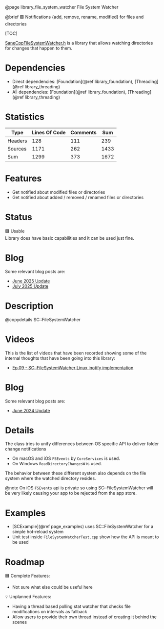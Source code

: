 @page library_file_system_watcher File System Watcher

@brief 🟩 Notifications {add, remove, rename, modified} for files and directories

[TOC]

[SaneCppFileSystemWatcher.h](https://github.com/Pagghiu/SaneCppLibraries/releases/latest/download/SaneCppFileSystemWatcher.h) is a library that allows watching directories for changes that happen to them.  

# Dependencies
- Direct dependencies: [Foundation](@ref library_foundation), [Threading](@ref library_threading)
- All dependencies: [Foundation](@ref library_foundation), [Threading](@ref library_threading)

# Statistics
| Type      | Lines Of Code | Comments  | Sum   |
|-----------|---------------|-----------|-------|
| Headers   | 128			| 111		| 239	|
| Sources   | 1171			| 262		| 1433	|
| Sum       | 1299			| 373		| 1672	|

# Features
- Get notified about modified files or directories
- Get notified about added / removed / renamed files or directories

# Status
🟩 Usable  
Library does have basic capabilities and it can be used just fine.

# Blog

Some relevant blog posts are:

- [June 2025 Update](https://pagghiu.github.io/site/blog/2025-06-30-SaneCppLibrariesUpdate.html)
- [July 2025 Update](https://pagghiu.github.io/site/blog/2025-07-31-SaneCppLibrariesUpdate.html)

# Description

@copydetails SC::FileSystemWatcher

# Videos

This is the list of videos that have been recorded showing some of the internal thoughts that have been going into this library:

- [Ep.09 - SC::FileSystemWatcher Linux inotify implementation](https://www.youtube.com/watch?v=92saVDCRnCI)

# Blog

Some relevant blog posts are:

- [June 2024 Update](https://pagghiu.github.io/site/blog/2024-06-30-SaneCppLibrariesUpdate.html)

# Details

The class tries to unify differences between OS specific API to deliver folder change notifications

- On macOS and iOS `FSEvents` by `CoreServices` is used.  
- On Windows `ReadDirectoryChangesW` is used.  

The behavior between these different system also depends on the file system where the watched directory resides.

@note On iOS `FSEvents` api is private so using SC::FileSystemWatcher will be very likely causing your app to be rejected from the app store.

# Examples

- [SCExample](@ref page_examples) uses SC::FileSystemWatcher for a simple hot-reload system
- Unit test inside `FileSystemWatcherTest.cpp` show how the API is meant to be used

# Roadmap

🟦 Complete Features:
- Not sure what else could be useful here

💡 Unplanned Features:
- Having a thread based polling stat watcher that checks file modifications on intervals as fallback
- Allow users to provide their own thread instead of creating it behind the scenes